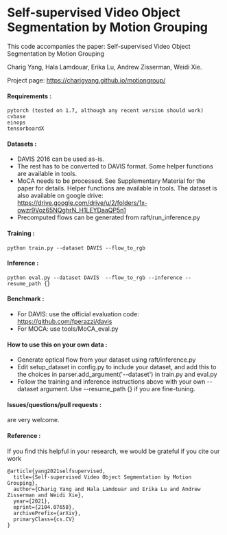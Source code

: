 # Self-supervised Video Object Segmentation by Motion Grouping
This code accompanies the paper: Self-supervised Video Object Segmentation by Motion Grouping

Charig Yang, Hala Lamdouar, Erika Lu, Andrew Zisserman, Weidi Xie.

Project page: https://charigyang.github.io/motiongroup/

#### Requirements :
    pytorch (tested on 1.7, although any recent version should work)
    cvbase
    einops
    tensorboardX

#### Datasets :
* DAVIS 2016 can be used as-is.
* The rest has to be converted to DAVIS format. Some helper functions are available in tools.
* MoCA needs to be processed. See Supplementary Material for the paper for details. Helper functions are available in tools. The dataset is also available on google drive: https://drive.google.com/drive/u/2/folders/1x-owzr9Voz65NQghrN_H1LEYDaaQP5n1
* Precomputed flows can be generated from raft/run_inference.py

#### Training :
    python train.py --dataset DAVIS --flow_to_rgb

#### Inference :
    python eval.py --dataset DAVIS  --flow_to_rgb --inference --resume_path {}

#### Benchmark :
* For DAVIS: use the official evaluation code: https://github.com/fperazzi/davis
* For MOCA: use tools/MoCA_eval.py

#### How to use this on your own data :
* Generate optical flow from your dataset using raft/inference.py
* Edit setup_dataset in config.py to include your dataset, and add this to the choices in parser.add_argument('--dataset') in train.py and eval.py
* Follow the training and inference instructions above with your own --dataset argument. Use --resume_path {} if you are fine-tuning.

#### Issues/questions/pull requests :
are very welcome.

#### Reference :
If you find this helpful in your research, we would be grateful if you cite our work
    
    @article{yang2021selfsupervised,
      title={Self-supervised Video Object Segmentation by Motion Grouping}, 
      author={Charig Yang and Hala Lamdouar and Erika Lu and Andrew Zisserman and Weidi Xie},
      year={2021},
      eprint={2104.07658},
      archivePrefix={arXiv},
      primaryClass={cs.CV}
    }
